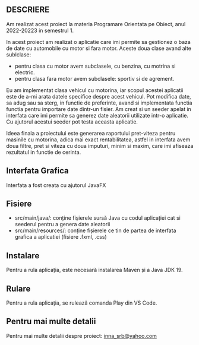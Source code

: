 ## DESCRIERE
Am realizat acest proiect la materia Programare Orientata pe Obiect, anul 2022-20223 in semestrul 1.

In acest proiect am realizat o aplicatie care imi permite sa gestionez o baza de date cu automobile cu motor si fara motor. Aceste doua clase avand alte sublclase: 
- pentru clasa cu motor avem subclasele, cu benzina, cu motrina si electric.
- pentru clasa fara motor avem subclasele: sportiv si de agrement.

Eu am implementat clasa vehicul cu motorina, iar scopul acestei aplicatii este de a-mi arata datele specifice despre acest vehicul. Pot modifica date, sa adug sau sa sterg, in functie de preferinte, avand si implementata functia functia pentru importare date dintr-un fisier.
Am creat si un seeder apelat in interfata care imi permite sa generez date aleatorii utilizate intr-o aplicatie. Cu ajutorul acestui seeder pot testa aceasta aplicatie.

Ideea finala a proiectului este generarea raportului pret-viteza pentru masinile cu motorina, adica mai exact rentabilitatea, astfel in interfata avem doua filtre, pret si viteza cu doua imputuri, minim si maxim, care imi afiseaza rezultatul in functie de cerinta.

## Interfata Grafica
Interfata a fost creata cu ajutorul JavaFX

## Fisiere 
- src/main/java/: conține fișierele sursă Java cu codul aplicației cat si seederul pentru a genera date aleatorii
- src/main/resources/: conține fișierele ce tin de partea de interfata grafica a aplicatiei (fisiere .fxml, .css)


## Instalare
Pentru a rula aplicația, este necesară instalarea Maven și a Java JDK 19.

## Rulare
Pentru a rula aplicația, se rulează comanda Play din VS Code.

## Pentru mai multe detalii
Pentru mai multe detalii despre proiect: inna_srb@yahoo.com